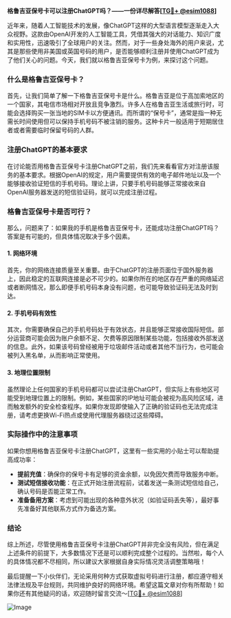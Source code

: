 **格鲁吉亚保号卡可以注册ChatGPT吗？——一份详尽解答[[TG💪+ @esim1088](https://t.me/s/esim1088)]**

近年来，随着人工智能技术的发展，像ChatGPT这样的大型语言模型逐渐走入大众视野。这款由OpenAI开发的人工智能工具，凭借其强大的对话能力、知识广度和实用性，迅速吸引了全球用户的关注。然而，对于一些身处海外的用户来说，尤其是那些使用非美国或英国号码的用户，是否能够顺利注册并使用ChatGPT成为了他们关心的问题。今天，我们就以格鲁吉亚保号卡为例，来探讨这个问题。

### 什么是格鲁吉亚保号卡？

首先，让我们简单了解一下格鲁吉亚保号卡是什么。格鲁吉亚是位于高加索地区的一个国家，其电信市场相对开放且竞争激烈。许多人在格鲁吉亚生活或旅行时，可能会选择购买一张当地的SIM卡以方便通讯。而所谓的“保号卡”，通常是指一种无需长时间使用但可以保持手机号码不被注销的服务。这种卡片一般适用于短期居住者或者需要临时保留号码的人群。

### 注册ChatGPT的基本要求

在讨论能否用格鲁吉亚保号卡注册ChatGPT之前，我们先来看看官方对注册该服务的基本要求。根据OpenAI的规定，用户需要提供有效的电子邮件地址以及一个能够接收验证短信的手机号码。理论上讲，只要手机号码能够正常接收来自OpenAI服务器发送的短信验证码，就可以完成注册过程。

### 格鲁吉亚保号卡是否可行？

那么，问题来了：如果我的手机是格鲁吉亚保号卡，还能成功注册ChatGPT吗？答案是有可能的，但具体情况取决于多个因素。

#### 1. 网络环境
首先，你的网络连接质量至关重要。由于ChatGPT的注册页面位于国外服务器上，因此稳定的互联网连接是必不可少的。如果你所在的地区存在严重的网络延迟或者断网情况，那么即便手机号码本身没有问题，也可能导致验证码无法及时到达。

#### 2. 手机号码有效性
其次，你需要确保自己的手机号码处于有效状态，并且能够正常接收国际短信。部分运营商可能会因为账户余额不足、欠费等原因限制某些功能，包括接收外部发送的信息。此外，如果该号码曾经被用于垃圾邮件活动或者其他不当行为，也可能会被列入黑名单，从而影响正常使用。

#### 3. 地理位置限制
虽然理论上任何国家的手机号码都可以尝试注册ChatGPT，但实际上有些地区可能受到地理位置上的限制。例如，某些国家的IP地址可能会被视为高风险区域，进而触发额外的安全检查程序。如果你发现即使输入了正确的验证码也无法完成注册，请考虑更换Wi-Fi热点或使用代理服务器绕过这些障碍。

### 实际操作中的注意事项

如果你想用格鲁吉亚保号卡注册ChatGPT，这里有一些实用的小贴士可以帮助提高成功率：

- **提前充值**：确保你的保号卡有足够的资金余额，以免因欠费而导致服务中断。
- **测试短信接收功能**：在正式开始注册流程前，试着发送一条测试短信给自己，确认号码是否能正常工作。
- **准备备用方案**：考虑到可能出现的各种意外状况（如验证码丢失等），最好事先准备好其他联系方式作为备选方案。

### 结论

综上所述，尽管使用格鲁吉亚保号卡注册ChatGPT并非完全没有风险，但在满足上述条件的前提下，大多数情况下还是可以顺利完成整个过程的。当然啦，每个人的具体情况都不尽相同，所以建议大家根据自身实际情况灵活调整策略哦！

最后提醒一下小伙伴们，无论采用何种方式获取虚拟号码进行注册，都应遵守相关法律法规及平台规则，共同维护良好的网络环境。希望这篇文章对你有所帮助！如果你还有其他疑问的话，欢迎随时留言交流～[[TG💪+ @esim1088](https://t.me/s/esim1088)] 

![Image](https://i.postimg.cc/4NQfJmqS/Snipaste-2025-05-13-00-14-12.png)